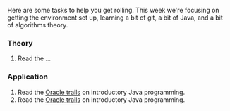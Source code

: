 Here are some tasks to help you get rolling. This week we're focusing on getting the environment set up, learning a bit of git, a bit of Java, and a bit of algorithms theory.

### Theory
1. Read the ...

### Application

1. Read the [Oracle trails](https://docs.oracle.com/javase/tutorial/java/index.html) on introductory Java programming.
2. Read the [Oracle trails](https://docs.oracle.com/javase/tutorial/essential/index.html) on introductory Java programming.
